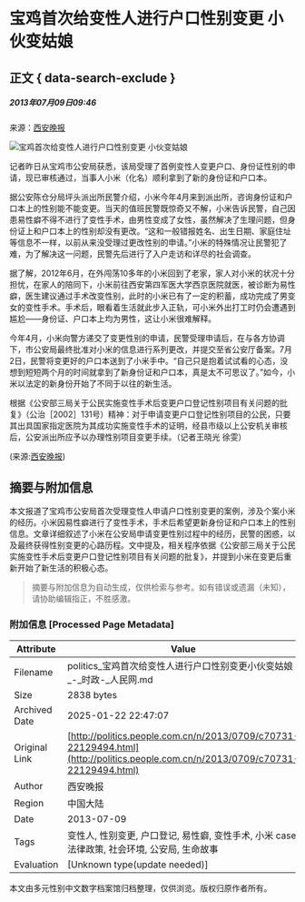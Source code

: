 # 宝鸡首次给变性人进行户口性别变更 小伙变姑娘

## 正文 { data-search-exclude }


##### 2013年07月09日09:46    
来源：[西安晚报](http://news.xinhuanet.com/politics/2013-07/09/c_124979225.htm)  

![宝鸡首次给变性人进行户口性别变更 小伙变姑娘](http://58.68.146.78/index/?cid=&catalogs=70731&keyword=户口登记,变性人,小米,姑娘,性别,变性手术,首例,小伙,易性癖,户口本&refer=) 

记者昨日从宝鸡市公安局获悉，该局受理了首例变性人变更户口、身份证性别的申请，现已审核通过，当事人小米（化名）顺利拿到了新的身份证和户口本。

据公安陈仓分局坪头派出所民警介绍，小米今年4月来到派出所，咨询身份证和户口本上的性别能不能变更。当天的值班民警既惊奇又不解，小米告诉民警，自己因患易性癖不得不进行了变性手术，由男性变成了女性，虽然解决了生理问题，但身份证上和户口本上的性别却没有更改。“这和一般错报姓名、出生日期、家庭住址等信息不一样，以前从来没受理过更改性别的申请。”小米的特殊情况让民警犯了难，为了解决这一问题，民警先后进行了入户走访和详尽的社会调查。

据了解，2012年6月，在外闯荡10多年的小米回到了老家，家人对小米的状况十分担忧，在家人的陪同下，小米前往西安第四军医大学西京医院就医，被诊断为易性癖，医生建议通过手术改变性别，此时的小米已有了一定的积蓄，成功完成了男变女的变性手术。手术后，眼看着生活就此步入正轨，可小米外出打工时仍会遭遇到尴尬——身份证、户口本上均为男性，这让小米很难解释。

今年4月，小米向警方递交了变更性别的申请，民警受理申请后，在与各方协调下，市公安局最终批准对小米的信息进行系列更改，并提交至省公安厅备案。7月2日，民警将变更好的户口本送到了小米手中。“自己只是抱着试试看的心态，没想到短短两个月的时间就拿到了新身份证和户口本，真是太不可思议了。”如今，小米以法定的新身份开始了不同于以往的新生活。

根据《公安部三局关于公民实施变性手术后变更户口登记性别项目有关问题的批复》（公治［2002］131号）精神：对于申请变更户口登记性别项目的公民，只要其出具国家指定医院为其成功实施变性手术的证明，经县市级以上公安机关审核后，公安派出所应予以办理性别项目变更手续。（记者王晓光 徐雯）

(来源:[西安晚报](http://news.xinhuanet.com/politics/2013-07/09/c_124979225.htm))
<!-- tcd_original_link http://politics.people.com.cn/n/2013/0709/c70731-22129494.html -->


## 摘要与附加信息

<!-- tcd_abstract -->
本文报道了宝鸡市公安局首次受理变性人申请户口性别变更的案例，涉及个案小米的经历。小米因易性癖进行了变性手术，手术后希望更新身份证和户口本上的性别信息。文章详细叙述了小米在公安局申请变更性别过程中的经历，民警的困惑，以及最终获得性别变更的心路历程。文中提及，相关程序依据《公安部三局关于公民实施变性手术后变更户口登记性别项目有关问题的批复》，并提到小米在变更后重新开始了新生活的积极心态。
<!-- tcd_abstract_end -->

> 摘要与附加信息为自动生成，仅供检索与参考。如有错误或遗漏（未知），请协助编辑指正，不胜感激。

### 附加信息 [Processed Page Metadata]

| Attribute       | Value                                  |
|-----------------|----------------------------------------|
| Filename        | politics_宝鸡首次给变性人进行户口性别变更小伙变姑娘_-_时政-_人民网.md                             |
| Size            | 2838 bytes                           |
| Archived Date   | 2025-01-22 22:47:07                             |
| Original Link   | [http://politics.people.com.cn/n/2013/0709/c70731-22129494.html](http://politics.people.com.cn/n/2013/0709/c70731-22129494.html)                       |
| Author          | 西安晚报                               |
| Region          | 中国大陆                               |
| Date            | 2013-07-09                                 |
| Tags            | 变性人, 性别变更, 户口登记, 易性癖, 变性手术, 小米 case, 法律政策, 社会环境, 公安局, 生命故事                                 |
| Evaluation            | [Unknown type(update needed)]                                 |
<!-- tcd_table_end -->

本文由多元性别中文数字档案馆归档整理，仅供浏览。版权归原作者所有。

